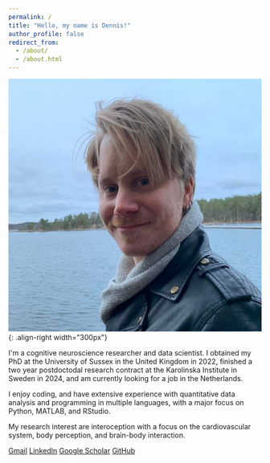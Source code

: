 ```yaml
---
permalink: /
title: "Hello, my name is Dennis!"
author_profile: false
redirect_from: 
  - /about/
  - /about.html
---
```


![Profile](/images/profile.png){: .align-right width="300px"}

I'm a cognitive neuroscience researcher and data scientist. I obtained my PhD at the University of Sussex in the United Kingdom in 2022, finished a two year postdoctodal research contract at the Karolinska Institute in Sweden in 2024, and am currently looking for a job in the Netherlands. 

I enjoy coding, and have extensive experience with quantitative data analysis and programming in multiple languages, with a major focus on Python, MATLAB, and RStudio. 

My research interest are interoception with a focus on the cardiovascular system, body perception, and brain-body interaction.

[Gmail](denniseolarsson@gmail.com)     [LinkedIn](https://www.linkedin.com/in/dennis-larsson-phd-45511586/)     [Google Scholar](https://scholar.google.com/citations?user=zwE2KOIAAAAJ&hl=en)     [GitHub](https://github.com/denniseolarsson)